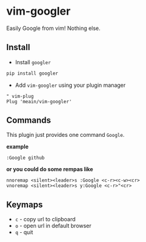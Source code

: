 # vim-googler

Easily Google from vim! Nothing else.

## Install

* Install `googler`
```bash
pip install googler
```

* Add `vim-googler` using your plugin manager

```vim
" vim-plug
Plug 'meain/vim-googler'
```

## Commands

This plugin just provides one command `Google`.

**example**
```vim
:Google github
```

**or you could do some rempas like**
```vim
nnoremap <silent><leader>s :Google <c-r><c-w><cr>
vnoremap <silent><leader>s y:Google <c-r>"<cr>
```

## Keymaps

* `c` - copy url to clipboard
* `o` - open url in default browser
* `q` - quit

